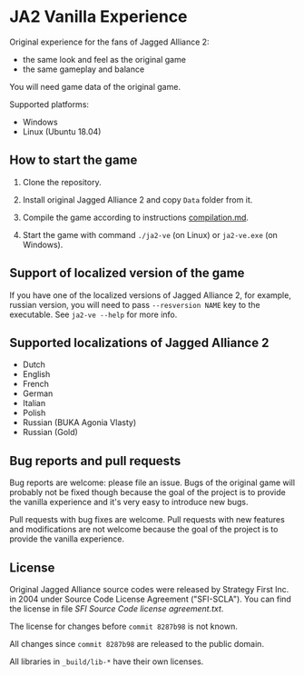 # JA2 Vanilla Experience

Original experience for the fans of Jagged Alliance 2:
  - the same look and feel as the original game
  - the same gameplay and balance

You will need game data of the original game.

Supported platforms:
  - Windows
  - Linux (Ubuntu 18.04)

## How to start the game

1. Clone the repository.

2. Install original Jagged Alliance 2 and copy `Data` folder from it.

3. Compile the game according to instructions [compilation.md](compilation.md).

4. Start the game with command `./ja2-ve` (on Linux) or `ja2-ve.exe` (on Windows).

## Support of localized version of the game

If you have one of the localized versions of Jagged Alliance 2, for example, russian
version, you will need to pass `--resversion NAME` key to the executable.  See
`ja2-ve --help` for more info.

## Supported localizations of Jagged Alliance 2

- Dutch
- English
- French
- German
- Italian
- Polish
- Russian (BUKA Agonia Vlasty)
- Russian (Gold)

## Bug reports and pull requests

Bug reports are welcome: please file an issue.  Bugs of the original game will probably not
be fixed though because the goal of the project is to provide the vanilla experience and
it's very easy to introduce new bugs.

Pull requests with bug fixes are welcome.  Pull requests with new features and modifications
are not welcome because the goal of the project is to provide the vanilla experience.

## License

Original Jagged Alliance source codes were released by Strategy First Inc. in
2004 under Source Code License Agreement ("SFI-SCLA").  You can find the
license in file *SFI Source Code license agreement.txt*.

The license for changes before `commit 8287b98` is not known.

All changes since `commit 8287b98` are released to the public domain.

All libraries in `_build/lib-*` have their own licenses.
